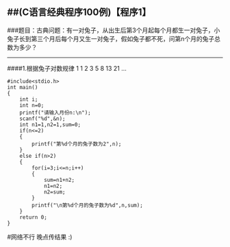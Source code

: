 ##(C语言经典程序100例)【程序1】
----

###题目：古典问题：有一对兔子，从出生后第3个月起每个月都生一对兔子，小兔子长到第三个月后每个月又生一对兔子，假如兔子都不死，问第n个月的兔子总数为多少？

----
####1.根据兔子对数规律  1 1 2 3 5 8 13 21 ...


    #include<stdio.h>
    int main()
    {
		int i;
		int n=0;
		printf("请输入月份n:\n");
		scanf("%d",&n);
	    int n1=1,n2=1,sum=0;
		if(n<=2)
		{
			printf("第%d个月的兔子数为2",n);
		}
		else if(n>2)
		{
			for(i=3;i<=n;i++)
			{
				sum=n1+n2;
				n1=n2;
				n2=sum;
			}
			printf("\n第%d个月的兔子数为%d",n,sum);
		}
		return 0;
	}
		
#网络不行  晚点传结果  :)